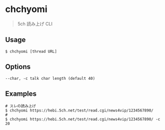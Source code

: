 # chchyomi

> 5ch 読み上げ CLI

## Usage
    $ chchyomi [thread URL]

## Options
    --char, -c talk char length (default 40)

## Examples
    # スレの読み上げ 
    $ chchyomi https://hebi.5ch.net/test/read.cgi/news4vip/1234567890/
    # 
    $ chchyomi https://hebi.5ch.net/test/read.cgi/news4vip/1234567890/ -c 20
